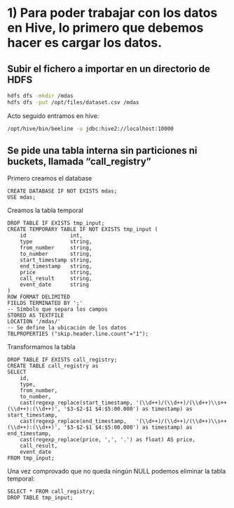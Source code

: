 # 1) Para poder trabajar con los datos en Hive, lo primero que debemos hacer es cargar los datos.

## Subir el fichero a importar en un directorio de HDFS
```bash
hdfs dfs -mkdir /mdas
hdfs dfs -put /opt/files/dataset.csv /mdas
```

Acto seguido entramos en hive:
```bash
/opt/hive/bin/beeline -u jdbc:hive2://localhost:10000
```

## Se pide una tabla interna sin particiones ni buckets, llamada “call\_registry”
Primero creamos el database
```hive
CREATE DATABASE IF NOT EXISTS mdas;
USE mdas;
```

Creamos la tabla temporal
```hive
DROP TABLE IF EXISTS tmp_input;
CREATE TEMPORARY TABLE IF NOT EXISTS tmp_input (
	id              int,
	type            string,
	from_number     string,
	to_number       string,
	start_timestamp string,
	end_timestamp   string,
	price           string,
	call_result     string,
	event_date      string
)
ROW FORMAT DELIMITED
FIELDS TERMINATED BY ';'
-- Símbolo que separa los campos
STORED AS TEXTFILE
LOCATION '/mdas/'
-- Se define la ubicación de los datos
TBLPROPERTIES ("skip.header.line.count"="1");
```

Transformamos la tabla
```hive
DROP TABLE IF EXISTS call_registry;
CREATE TABLE call_registry as
SELECT
	id,
	type,
	from_number,
	to_number,
	cast(regexp_replace(start_timestamp, '(\\d++)/(\\d++)/(\\d++)\\s++(\\d++):(\\d++)', '$3-$2-$1 $4:$5:00.000') as timestamp) as start_timestamp,
	cast(regexp_replace(end_timestamp,   '(\\d++)/(\\d++)/(\\d++)\\s++(\\d++):(\\d++)', '$3-$2-$1 $4:$5:00.000') as timestamp) as end_timestamp,
	cast(regexp_replace(price, ',', '.') as float) AS price,
	call_result,
	event_date
FROM tmp_input;
```

Una vez comprovado que no queda ningún NULL podemos eliminar la tabla temporal:
```hive
SELECT * FROM call_registry;
DROP TABLE tmp_input;
```
